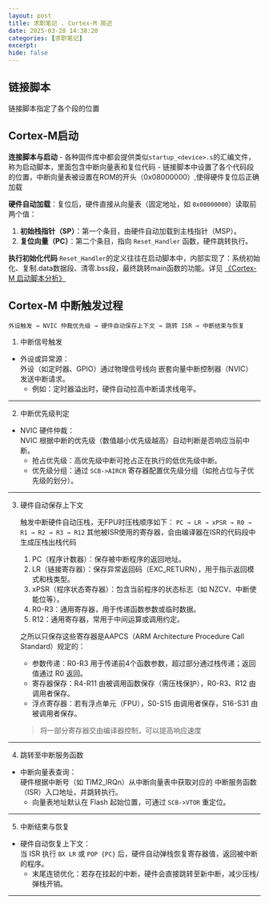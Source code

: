 ```yaml
---
layout: post
title: 求职笔记 . Cortex-M 简述
date: 2025-03-28 14:38:20
categories: [求职笔记]
excerpt: 
hide: false
---
```


## 链接脚本

链接脚本指定了各个段的位置



## Cortex-M启动


**连接脚本与启动**
    - 各种固件库中都会提供类似`startup_<device>.s`的汇编文件，称为启动脚本，里面包含中断向量表和复位代码
    - 链接脚本中设置了各个代码段的位置，中断向量表被设置在ROM的开头（0x08000000）,使得硬件复位后正确加载

**硬件自动加载**：复位后，硬件直接从向量表（固定地址，如 `0x08000000`）读取前两个值：
  1. **初始栈指针（SP）**：第一个条目，由硬件自动加载到主栈指针（MSP）。
  2. **复位向量（PC）**：第二个条目，指向 `Reset_Handler` 函数，硬件跳转执行。

**执行初始化代码**
    `Reset_Handler`的定义往往在启动脚本中，内部实现了：系统初始化、复制.data数据段、清零.bss段，最终跳转main函数的功能。详见 [《Cortex-M 启动脚本分析》](./mcu_startup.md)


## Cortex-M 中断触发过程

```plaintext 
外设触发 → NVIC 仲裁优先级 → 硬件自动保存上下文 → 跳转 ISR → 中断结束与恢复 
```

1. 中断信号触发
- 外设或异常源：  
  外设（如定时器、GPIO）通过物理信号线向 嵌套向量中断控制器（NVIC） 发送中断请求。  
  - 例如：定时器溢出时，硬件自动拉高中断请求线电平。
 
---
 
2. 中断优先级判定
- NVIC 硬件仲裁：  
  NVIC 根据中断的优先级（数值越小优先级越高）自动判断是否响应当前中断。  
  - 抢占优先级：高优先级中断可抢占正在执行的低优先级中断。  
  - 优先级分组：通过 `SCB->AIRCR` 寄存器配置优先级分组（如抢占位与子优先级的划分）。
 
---
 
3. 硬件自动保存上下文

    触发中断硬件自动压栈，无FPU时压栈顺序如下：
    `PC → LR → xPSR → R0 → R1 → R2 → R3 → R12`
    其他被ISR使用的寄存器，会由编译器在ISR的代码段中生成压栈出栈代码

    1. PC（程序计数器）：保存被中断程序的返回地址。
    2. LR（链接寄存器）：保存异常返回码（EXC_RETURN），用于指示返回模式和栈类型。
    3. xPSR（程序状态寄存器）：包含当前程序的状态标志（如 NZCV、中断使能位等）。
    4. R0-R3：通用寄存器，用于传递函数参数或临时数据。
    5. R12：通用寄存器，常用于中间运算或调用约定。

    之所以只保存这些寄存器是AAPCS（ARM Architecture Procedure Call Standard）规定的：
    - 参数传递：R0-R3 用于传递前4个函数参数，超过部分通过栈传递；返回值通过 R0 返回。  
    - 寄存器保存：R4-R11 由被调用函数保存（需压栈保护），R0-R3、R12 由调用者保存。  
    - 浮点寄存器：若有浮点单元（FPU），S0-S15 由调用者保存，S16-S31 由被调用者保存。

    > 将一部分寄存器交由编译器控制，可以提高响应速度


---
 
4. 跳转至中断服务函数
- 中断向量表查询：  
  硬件根据中断号（如 TIM2_IRQn）从中断向量表中获取对应的 中断服务函数（ISR）入口地址，并跳转执行。  
  - 向量表地址默认在 Flash 起始位置，可通过 `SCB->VTOR` 重定位。
 
---
 
5. 中断结束与恢复
- 硬件自动恢复上下文：  
  当 ISR 执行 `BX LR` 或 `POP {PC}` 后，硬件自动弹栈恢复寄存器值，返回被中断的程序。  
  - 末尾连锁优化：若存在挂起的中断，硬件会直接跳转至新中断，减少压栈/弹栈开销。
 
---
